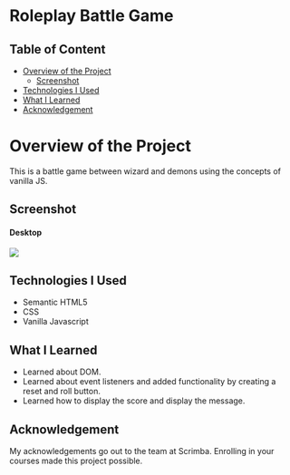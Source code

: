 # Roleplay Battle Game

## Table of Content

 * [Overview of the Project](#overview-of-the-project)
      * [Screenshot](#screenshot)
 * [Technologies I Used](#technologies-i-used)
 * [What I Learned](#what-i-learned) 
 * [Acknowledgement](#acknowledgement)

# Overview of the Project
This is a battle game between wizard and demons using the concepts of vanilla JS.

## Screenshot

#### Desktop

![](./images/passwordgeneratordesktop.png)


## Technologies I Used
* Semantic HTML5
* CSS
* Vanilla Javascript

## What I Learned
* Learned about DOM.
* Learned about event listeners and added functionality by creating a reset and roll button.
* Learned how to display the score and display the message.

## Acknowledgement
   My acknowledgements go out to the team at Scrimba. Enrolling in your courses made this project possible.
